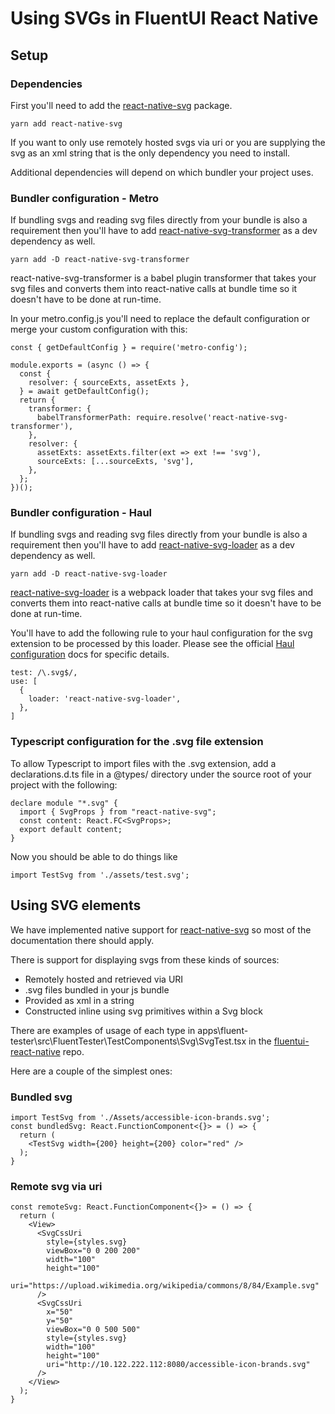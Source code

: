 # Using SVGs in FluentUI React Native

## Setup

### Dependencies

First you'll need to add the [react-native-svg](https://github.com/react-native-svg/react-native-svg) package.

`yarn add react-native-svg`

If you want to only use remotely hosted svgs via uri or you are supplying the svg as an xml string that is the only dependency you need to install.

Additional dependencies will depend on which bundler your project uses.

### Bundler configuration - **Metro**

If bundling svgs and reading svg files directly from your bundle is also a requirement then you'll have to add [react-native-svg-transformer](https://github.com/kristerkari/react-native-svg-transformer) as a dev dependency as well.

`yarn add -D react-native-svg-transformer`

react-native-svg-transformer is a babel plugin transformer that takes your svg files and converts them into react-native calls at bundle time so it doesn't have to be done at run-time.

In your metro.config.js you'll need to replace the default configuration or merge your custom configuration with this:

```
const { getDefaultConfig } = require('metro-config');

module.exports = (async () => {
  const {
    resolver: { sourceExts, assetExts },
  } = await getDefaultConfig();
  return {
    transformer: {
      babelTransformerPath: require.resolve('react-native-svg-transformer'),
    },
    resolver: {
      assetExts: assetExts.filter(ext => ext !== 'svg'),
      sourceExts: [...sourceExts, 'svg'],
    },
  };
})();
```

### Bundler configuration - **Haul**

If bundling svgs and reading svg files directly from your bundle is also a requirement then you'll have to add [react-native-svg-loader](https://github.com/unimonkiez/react-native-svg-loader) as a dev dependency as well.

`yarn add -D react-native-svg-loader`

[react-native-svg-loader](https://github.com/unimonkiez/react-native-svg-loader) is a webpack loader that takes your svg files and converts them into react-native calls at bundle time so it doesn't have to be done at run-time.

You'll have to add the following rule to your haul configuration for the svg extension to be processed by this loader. Please see the official [Haul configuration](https://callstack.github.io/haul/docs/configuration.html) docs for specific details.

```
test: /\.svg$/,
use: [
  {
    loader: 'react-native-svg-loader',
  },
]
```

### Typescript configuration for the .svg file extension

To allow Typescript to import files with the .svg extension, add a declarations.d.ts file in a @types/<pkg name> directory under the source root of your project with the following:

```
declare module "*.svg" {
  import { SvgProps } from "react-native-svg";
  const content: React.FC<SvgProps>;
  export default content;
}
```

Now you should be able to do things like

```
import TestSvg from './assets/test.svg';
```

## Using SVG elements

We have implemented native support for [react-native-svg](https://github.com/react-native-svg/react-native-svg) so most of the documentation there should apply.

There is support for displaying svgs from these kinds of sources:

- Remotely hosted and retrieved via URI
- .svg files bundled in your js bundle
- Provided as xml in a string
- Constructed inline using svg primitives within a Svg block

There are examples of usage of each type in apps\fluent-tester\src\FluentTester\TestComponents\Svg\SvgTest.tsx in the [fluentui-react-native](https://github.com/microsoft/fluentui-react-native) repo.

Here are a couple of the simplest ones:

### Bundled svg

```
import TestSvg from './Assets/accessible-icon-brands.svg';
const bundledSvg: React.FunctionComponent<{}> = () => {
  return (
    <TestSvg width={200} height={200} color="red" />
  );
}
```

### Remote svg via uri

```
const remoteSvg: React.FunctionComponent<{}> = () => {
  return (
    <View>
      <SvgCssUri
        style={styles.svg}
        viewBox="0 0 200 200"
        width="100"
        height="100"
        uri="https://upload.wikimedia.org/wikipedia/commons/8/84/Example.svg"
      />
      <SvgCssUri
        x="50"
        y="50"
        viewBox="0 0 500 500"
        style={styles.svg}
        width="100"
        height="100"
        uri="http://10.122.222.112:8080/accessible-icon-brands.svg"
      />
    </View>
  );
}
```
